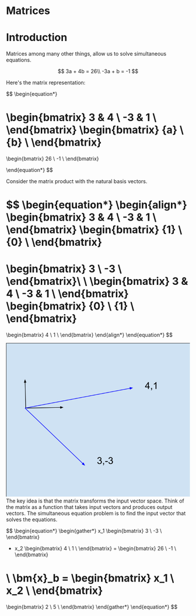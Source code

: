 # Matrices

# Introduction

Matrices among many other things, allow us to solve simultaneous equations.

$$
    3a + 4b = 26\\
    -3a + b = -1
$$

Here's the matrix representation:

$$
\begin{equation*}

\begin{bmatrix}
3 & 4  \\
-3  & 1  \\
\end{bmatrix}
\begin{bmatrix}
{a}  \\
{b}  \\
\end{bmatrix}
=
\begin{bmatrix}
26  \\
-1  \\
\end{bmatrix}

\end{equation*}
$$

Consider the matrix product with the natural basis vectors.

$$
\begin{equation*}
\begin{align*}
\begin{bmatrix}
3 & 4  \\
-3  & 1  \\
\end{bmatrix}
\begin{bmatrix}
{1}  \\
{0}  \\
\end{bmatrix}
=
\begin{bmatrix}
3  \\
-3  \\
\end{bmatrix}\\
\\
\begin{bmatrix}
3 & 4  \\
-3  & 1  \\
\end{bmatrix}
\begin{bmatrix}
{0}  \\
{1}  \\
\end{bmatrix}
=
\begin{bmatrix}
4  \\
1  \\
\end{bmatrix}
\end{align*}
\end{equation*}
$$

![basis vectors](img/basis.svg "basis vectors")
The key idea is that the matrix transforms the input vector space. Think of the matrix as a function that takes input vectors and produces output vectors.
The simultaneous equation problem is to find the input vector that solves the equations.

$$
\begin{equation*}
\begin{gather*}
x_1
\begin{bmatrix}
3  \\
-3  \\
\end{bmatrix}
+ x_2
\begin{bmatrix}
4 \\
1  \\
\end{bmatrix}
=
\begin{bmatrix}
26  \\
-1  \\
\end{bmatrix}

\\
\bm{x}_b =
 \begin{bmatrix}
x_1  \\
x_2  \\
\end{bmatrix}
=
 \begin{bmatrix}
2  \\
5 \\
\end{bmatrix}
\end{gather*}
\end{equation*}
$$
